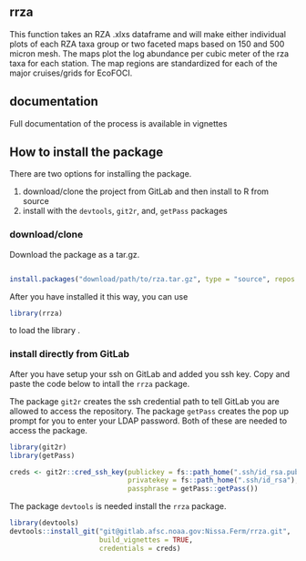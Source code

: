 <!-- README.md is generated from README.Rmd. Please edit that file -->
rrza
----

This function takes an RZA .xlxs dataframe and will make either
individual plots of each RZA taxa group or two faceted maps based on 150
and 500 micron mesh. The maps plot the log abundance per cubic meter of
the rza taxa for each station. The map regions are standardized for each
of the major cruises/grids for EcoFOCI.

documentation
-------------

Full documentation of the process is available in vignettes

How to install the package
--------------------------

There are two options for installing the package.

1.  download/clone the project from GitLab and then install to R from
    source
2.  install with the `devtools`, `git2r`, and, `getPass` packages

### download/clone

Download the package as a tar.gz.

``` r

install.packages("download/path/to/rza.tar.gz", type = "source", repos = NULL)
```

After you have installed it this way, you can use

``` r
library(rrza)
```

to load the library .

### install directly from GitLab

After you have setup your ssh on GitLab and added you ssh key. Copy and
paste the code below to intall the `rrza` package.

The package `git2r` creates the ssh credential path to tell GitLab you
are allowed to access the repository. The package `getPass` creates the
pop up prompt for you to enter your LDAP password. Both of these are
needed to access the package.

``` r
library(git2r)
library(getPass)

creds <- git2r::cred_ssh_key(publickey = fs::path_home(".ssh/id_rsa.pub"),
                             privatekey = fs::path_home(".ssh/id_rsa"),
                             passphrase = getPass::getPass())
```

The package `devtools` is needed install the `rrza` package.

``` r
library(devtools)
devtools::install_git("git@gitlab.afsc.noaa.gov:Nissa.Ferm/rrza.git",
                      build_vignettes = TRUE,
                      credentials = creds)
```
